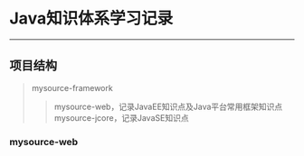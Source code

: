 # Java知识体系学习记录
***
## 项目结构
>mysource-framework
>>mysource-web，记录JavaEE知识点及Java平台常用框架知识点  
>>mysource-jcore，记录JavaSE知识点  

### mysource-web